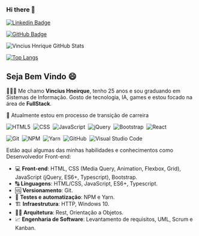 ### Hi there 👋

<!-- Cover -
<p align="center">
	<img src="./assets/cover.gif" alt="cover" title="Mateus Jesus" style="border-radius: 15px; box-shadow: 10px 10px 10px 10px rgba(0,0,0, .5);">
</p>->

<!-- Social Networks -->
[![Linkedin Badge](https://img.shields.io/badge/-Vinicius%20Henrique-blue?style=social-square&logo=Linkedin&logoColor=white&link=https://https://www.linkedin.com/in/vinicius-henrique-campos-de-araujo-083606174/)](https://www.linkedin.com/in/vinicius-henrique-campos-de-araujo-083606174/)&nbsp;
<!--[![Whatsapp Badge](https://img.shields.io/badge/-Mateus%20Jesus-4fc65a?style=social-square&logo=Whatsapp&logoColor=white&link=https://api.whatsapp.com/send?phone=+5588988856584&text=Olá,+tudo+bem?&source=&data=&app_absent=)](https://api.whatsapp.com/send?phone=+5588988856584&text=Olá,+tudo+bem?&source=&data=&app_absent=)&nbsp;-->
<!--[![Instagram Badge](https://img.shields.io/badge/-mateusj.dev-ec544c?style=social-square&logo=Instagram&logoColor=white&link=https://www.instagram.com/mateusj.dev/)](https://www.instagram.com/mateusj.dev/)&nbsp;
[![Twitter Badge](https://img.shields.io/twitter/url?label=MtsJ3sus&style=social&url=https%3A%2F%2Ftwitter.com%2FMtsJ3sus)](https://twitter.com/MtsJ3sus)&nbsp;-->
[![GitHub Badge](https://img.shields.io/badge/-Vinicius%20Henrique-fff?fffstyle=flat&logo=github&logoColor=black)](https://github.com/vinicius-henrique-araujo)&nbsp;

<!-- GitHub Stats -->
![Vincius Hnrique GitHub Stats](https://github-readme-stats.vercel.app/api?username=vinicius-henrique-araujo&theme=chartreuse-dark&show_icons=true)


[![Top Langs](https://github-readme-stats.vercel.app/api/top-langs/?username=vinicius-henrique-araujo&layout=compact&theme=chartreuse-dark)](https://github.com/vinicius-henrique-araujo/github-readme-stats)

##  Seja Bem Vindo 😄

👨🏽‍💻 Me chamo **Vincius Hneirque**, tenho 25 anos e sou graduando em Sistemas de Informação. Gosto de tecnologia, IA, games e estou focado na área de **FullStack**.

🚀 Atualmente estou em processo de transição de carreira

<!-- Languages, libs and frameworks -->
![HTML5](https://img.shields.io/badge/-HTML-fff?style=flat&logo=HTML5)&nbsp;
![CSS](https://img.shields.io/badge/-CSS-fff?style=flat&logo=CSS3&logoColor=1572B6)&nbsp;
![JavaScript](https://img.shields.io/badge/-JavaScript-fff?fff=flat&logoColor=FEAE32&logo=javascript)&nbsp;
![jQuery](https://img.shields.io/badge/-jQuery-4878a0?style=flat&logo=jquery)&nbsp;
![Bootstrap](https://img.shields.io/badge/-Bootstrap-fff?style=flat&logo=bootstrap&logoColor=563D7C)&nbsp;
![React](https://img.shields.io/badge/-React-333333?style=flat&logo=react&logoColor=61dafb)&nbsp;

<!-- Tools Front-end -->
![Git](https://img.shields.io/badge/-Git-fff?fff=flat&logo=git)&nbsp;
![NPM](https://img.shields.io/badge/-NPM-fff?fff=flat&logo=npm)&nbsp;
![Yarn](https://img.shields.io/badge/-Yarn-fff?fff=flat&logo=yarn)&nbsp;
![GitHub](https://img.shields.io/badge/-GitHub-333333?style=flat&logo=github)&nbsp;
![Visual Studio Code](https://img.shields.io/badge/-Visual%20Studio%20Code-333333?style=flat&logo=visual-studio-code&logoColor=007ACC)&nbsp;

<!-- Skills -->
Estão aqui algumas das minhas habilidades e conhecimentos como Desenvolvedor Front-end:
- 💻 **Front-end**: HTML, CSS (Media Query, Animation, Flexbox, Grid), JavaScript (jQuery, ES6+, Typescript), Bootstrap.
- 🔠 **Linguagens**: HTML/CSS, JavaScript, ES6+, Typescript.
- 🆚 **Versionamento**: Git.
- 🧪 **Testes e automatização**: NPM e Yarn.
- 🏗️ **Infraestrutura**: HTTP, Windows 10.
- 👷🏻 **Arquitetura**: Rest, Orientação a Objetos.
- 📈 **Engenharia de Software**: Levantamento de requisitos, UML, Scrum e Kanban.
